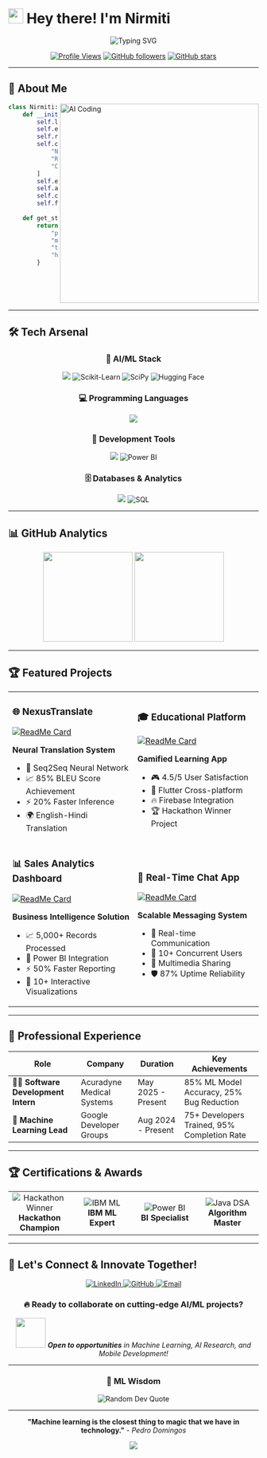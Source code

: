 # <img src="https://raw.githubusercontent.com/MartinHeinz/MartinHeinz/master/wave.gif" width="30px" height="30px"> Hey there! I'm **Nirmiti**

<div align="center">
  <img src="https://readme-typing-svg.herokuapp.com?font=Fira+Code&size=22&duration=4000&pause=1000&color=FF6B9D&center=true&vCenter=true&width=600&lines=AI/ML+%26+Mobile+Developer;Neural+Network+Expert;Machine+Learning+Lead+%40+GDG;CodeIgnite+Hackathon+Winner+2025;Building+Intelligent+Solutions!" alt="Typing SVG" />
</div>

<div align="center">

[![Profile Views](https://komarev.com/ghpvc/?username=nirmitiborole&label=Profile%20views&color=0e75b6&style=for-the-badge)](https://github.com/nirmitiborole)
[![GitHub followers](https://img.shields.io/github/followers/nirmitiborole?label=Followers&style=for-the-badge&color=blue)](https://github.com/nirmitiborole)
[![GitHub stars](https://img.shields.io/github/stars/nirmitiborole?label=Stars&style=for-the-badge&color=yellow)](https://github.com/nirmitiborole)

</div>

---

## 🚀 About Me

<img align="right" alt="AI Coding" width="400" src="https://raw.githubusercontent.com/abhisheknaiidu/abhisheknaiidu/master/code.gif">

```python
class Nirmiti:
    def __init__(self):
        self.location = "Mumbai, India 🇮🇳"
        self.education = "Computer Engineering Student (CGPA: 8.81/10)"
        self.role = "ML Lead @ Google Developer Groups"
        self.current_focus = [
            "Neural network architectures & deep learning",
            "Real-time ML model deployment",
            "Cross-platform mobile development"
        ]
        self.expertise = ["Machine Learning", "Flutter", "Data Analytics"]
        self.achievement = "🏆 CodeIgnite Hackathon Winner 2025"
        self.contact = "nirmitib7@gmail.com"
        self.fun_fact = "I turn data into insights and code into impact! 📊✨"
        
    def get_stats(self):
        return {
            "projects_delivered": "8+",
            "model_accuracy": "85%",
            "team_leadership": "75+ developers trained",
            "hackathon_rank": "🥇 1st Place"
        }
```

<br clear="right"/>

---

## 🛠️ Tech Arsenal

<div align="center">

### 🤖 AI/ML Stack
<img src="https://skillicons.dev/icons?i=python,tensorflow,r&theme=dark" />
<img src="https://img.shields.io/badge/Scikit--Learn-F7931E?style=for-the-badge&logo=scikit-learn&logoColor=white" alt="Scikit-Learn"/>
<img src="https://img.shields.io/badge/SciPy-8CAAE6?style=for-the-badge&logo=scipy&logoColor=white" alt="SciPy"/>
<img src="https://img.shields.io/badge/Hugging%20Face-FFD21E?style=for-the-badge&logo=huggingface&logoColor=black" alt="Hugging Face"/>

### 💻 Programming Languages
<img src="https://skillicons.dev/icons?i=python,r,java,dart,cpp,c&theme=dark" />

### 🧰 Development Tools
<img src="https://skillicons.dev/icons?i=flutter,firebase,androidstudio,gcp,git,linux&theme=dark" />
<img src="https://img.shields.io/badge/Power%20BI-F2C811?style=for-the-badge&logo=power-bi&logoColor=black" alt="Power BI"/>

### 🗄️ Databases & Analytics
<img src="https://skillicons.dev/icons?i=mysql&theme=dark" />
<img src="https://img.shields.io/badge/SQL-4479A1?style=for-the-badge&logo=postgresql&logoColor=white" alt="SQL"/>

</div>

---

## 📊 GitHub Analytics

<div align="center">
  <img height="180em" src="https://github-readme-stats.vercel.app/api?username=nirmitiborole&show_icons=true&theme=radical&include_all_commits=true&count_private=true"/>
  <img height="180em" src="https://github-readme-stats.vercel.app/api/top-langs/?username=nirmitiborole&layout=compact&langs_count=8&theme=radical"/>
</div>

---

## 🏆 Featured Projects

<div align="center">

<table>
<tr>
<td width="50%">

### 🌐 NexusTranslate
[![ReadMe Card](https://github-readme-stats.vercel.app/api/pin/?username=nirmitiborole&repo=english_to_hindi_translator&theme=radical)](https://github.com/nirmitiborole/english_to_hindi_translator)

**Neural Translation System**
- 🧠 Seq2Seq Neural Network
- 📈 85% BLEU Score Achievement
- ⚡ 20% Faster Inference
- 🌍 English-Hindi Translation

</td>
<td width="50%">

### 🎓 Educational Platform
[![ReadMe Card](https://github-readme-stats.vercel.app/api/pin/?username=nirmitiborole&repo=Educational-Platform&theme=radical)](https://github.com/nirmitiborole/Educational-Platform)

**Gamified Learning App**
- 🎮 4.5/5 User Satisfaction
- 📱 Flutter Cross-platform
- 🔥 Firebase Integration
- 🏆 Hackathon Winner Project

</td>
</tr>
<tr>
<td width="50%">

### 📊 Sales Analytics Dashboard
[![ReadMe Card](https://github-readme-stats.vercel.app/api/pin/?username=nirmitiborole&repo=classicalmodels_dashboard&theme=radical)](https://github.com/nirmitiborole/classicalmodels_dashboard)

**Business Intelligence Solution**
- 📈 5,000+ Records Processed
- 💼 Power BI Integration
- ⚡ 50% Faster Reporting
- 🎯 10+ Interactive Visualizations

</td>
<td width="50%">

### 💬 Real-Time Chat App
[![ReadMe Card](https://github-readme-stats.vercel.app/api/pin/?username=nirmitiborole&repo=chat_app&theme=radical)](https://github.com/nirmitiborole/chat_app)

**Scalable Messaging System**
- 🔄 Real-time Communication
- 👥 10+ Concurrent Users
- 📱 Multimedia Sharing
- 🛡️ 87% Uptime Reliability

</td>
</tr>
</table>

</div>

---

## 🎯 Professional Experience

<div align="center">

| Role | Company | Duration | Key Achievements |
|------|---------|----------|------------------|
| 🧑‍💻 **Software Development Intern** | Acuradyne Medical Systems | May 2025 - Present | 85% ML Model Accuracy, 25% Bug Reduction |
| 🤖 **Machine Learning Lead** | Google Developer Groups | Aug 2024 - Present | 75+ Developers Trained, 95% Completion Rate |

</div>

---

## 🏆 Certifications & Awards

<div align="center">

<table>
<tr>
<td align="center" width="25%">
<img src="https://img.shields.io/badge/🏆_Winner-CodeIgnite_2025-FFD700?style=for-the-badge&logo=trophy&logoColor=black" alt="Hackathon Winner"/>
<br><strong>Hackathon Champion</strong>
</td>
<td align="center" width="25%">
<img src="https://img.shields.io/badge/IBM-ML_Certified-052FAD?style=for-the-badge&logo=ibm&logoColor=white" alt="IBM ML"/>
<br><strong>IBM ML Expert</strong>
</td>
<td align="center" width="25%">
<img src="https://img.shields.io/badge/Microsoft-Power_BI-F2C811?style=for-the-badge&logo=power-bi&logoColor=black" alt="Power BI"/>
<br><strong>BI Specialist</strong>
</td>
<td align="center" width="25%">
<img src="https://img.shields.io/badge/Java-DSA_Expert-ED8B00?style=for-the-badge&logo=java&logoColor=white" alt="Java DSA"/>
<br><strong>Algorithm Master</strong>
</td>
</tr>
</table>

</div>

---

## 🤝 Let's Connect & Innovate Together!

<div align="center">

<a href="https://www.linkedin.com/in/nirmiti-borole-375490153/">
<img src="https://img.shields.io/badge/LinkedIn-Let's_Connect-0077B5?style=for-the-badge&logo=linkedin&logoColor=white&labelColor=0077B5" alt="LinkedIn"/>
</a>
<a href="https://github.com/nirmitiborole">
<img src="https://img.shields.io/badge/GitHub-Follow_Me-181717?style=for-the-badge&logo=github&logoColor=white&labelColor=181717" alt="GitHub"/>
</a>
<a href="mailto:nirmitib7@gmail.com">
<img src="https://img.shields.io/badge/Email-Get_in_Touch-D14836?style=for-the-badge&logo=gmail&logoColor=white&labelColor=D14836" alt="Email"/>
</a>

### 🔥 Ready to collaborate on cutting-edge AI/ML projects?

<img src="https://media.giphy.com/media/LnQjpWaON8nhr21vNW/giphy.gif" width="60"> 
<em><b>Open to opportunities</b> in Machine Learning, AI Research, and Mobile Development!</em>

</div>

---

<div align="center">

### 💭 ML Wisdom

<img src="https://quotes-github-readme.vercel.app/api?type=horizontal&theme=radical" alt="Random Dev Quote"/>

---

**"Machine learning is the closest thing to magic that we have in technology."** - *Pedro Domingos*

<img src="https://capsule-render.vercel.app/api?type=waving&color=gradient&height=100&section=footer&text=Thanks%20for%20visiting!&fontSize=16&fontAlignY=65&desc=Keep%20Learning%20and%20Innovating!&descAlignY=51&descAlign=center"/>

</div>

<!--
**Nirmiti's Profile Highlights:**
- 🤖 Specialized in AI/ML and Neural Networks
- 📊 Data-driven approach to problem solving
- 🎓 Strong academic performance (8.81 CGPA)
- 🏆 Proven hackathon winner and team leader
- 💼 Professional experience in healthcare ML
- 👥 Community leadership in tech education
- 🌟 Cross-platform mobile development expertise
-->
